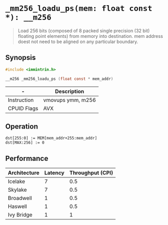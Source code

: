 `_mm256_loadu_ps(mem: float const *): __m256`
=============================================

> Load 256 bits (composed of 8 packed single precision (32 bit) floating point elements) from memory into destination. mem address doest not need to be aligned on any particular boundary.

## Synopsis

```c
#include <immintrin.h>

__m256 _mm256_loadu_ps (float const * mem_addr)
```

| -           | Description       |
| ----------- | ----------------- |
| Instruction | vmovups ymm, m256 |
| CPUID Flags | AVX               |

## Operation

```
dst[255:0] := MEM[mem_addr+255:mem_addr]
dst[MAX:256] := 0
```

## Performance

| Architecture | Latency | Throughput (CPI) |
| ------------ | ------- | ---------------- |
| Icelake      | 7       | 0.5              |
| Skylake      | 7       | 0.5              |
| Broadwell    | 1       | 0.5              |
| Haswell      | 1       | 0.5              |
| Ivy Bridge   | 1       | 1                |
